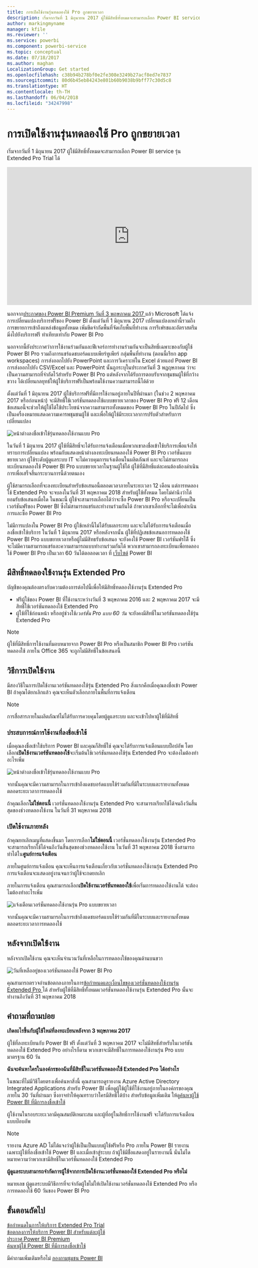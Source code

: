 ```yaml
---
title: การเปิดใช้งานรุ่นทดลองใช้ Pro ถูกขยายเวลา
description: เริ่มจากวันที่ 1 มิถุนายน 2017 ผู้ใช้มีสิทธิ์ทั้งหมดจะสามารถเลือก Power BI service รุ่น Extended Pro Trial ได้
author: markingmyname
manager: kfile
ms.reviewer: ''
ms.service: powerbi
ms.component: powerbi-service
ms.topic: conceptual
ms.date: 07/18/2017
ms.author: maghan
LocalizationGroup: Get started
ms.openlocfilehash: c38b94b278bf0e2fe308e3249b27acf8ed7e7837
ms.sourcegitcommit: 80d6b45eb84243e801b60b9038b9bff77c30d5c8
ms.translationtype: HT
ms.contentlocale: th-TH
ms.lasthandoff: 06/04/2018
ms.locfileid: "34247998"
---
```

# <a name="extended-pro-trial-activation"></a>การเปิดใช้งานรุ่นทดลองใช้ Pro ถูกขยายเวลา
เริ่มจากวันที่ 1 มิถุนายน 2017 ผู้ใช้มีสิทธิ์ทั้งหมดจะสามารถเลือก Power BI service รุ่น Extended Pro Trial ได้

<iframe width="640" height="360" src="https://www.youtube.com/embed/tPsNoPyY9aA?showinfo=0" frameborder="0" allowfullscreen></iframe>

นอกจาก[ประกาศของ Power BI Premium วันที่ 3 พฤษภาคม 2017 ](https://powerbi.microsoft.com/blog/microsoft-accelerates-modern-bi-adoption-with-power-bi-premium/)แล้ว Microsoft ได้แจ้งการเปลี่ยนแปลงบริการฟรีของ Power BI ตั้งแต่วันที่ 1 มิถุนายน 2017 เปลี่ยนแปลงเหล่านี้รวมถึงการขยายการเข้าถึงแหล่งข้อมูลทั้งหมด เพิ่มขีดจำกัดพื้นที่จัดเก็บพื้นที่ทำงาน การรีเฟรชและอัตราสตรีมมิ่งไปยังบริการฟรี ทำเทียบเท่ากับ Power BI Pro

นอกจากนี้ยังประกาศว่าการใช้งานร่วมกันและฟีเจอร์การทำงานร่วมกันจะเป็นสิทธิ์เฉพาะของกับผู้ใช้ Power BI Pro รวมถึงการแชร์แดชบอร์ดแบบเพียร์ทูเพียร์ กลุ่มพื้นที่ทำงาน (ตอนนี้เรียก app workspaces) การส่งออกไปยัง PowerPoint และการวิเคราะห์ใน Excel ด้วยแอป Power BI การส่งออกไปยัง CSV/Excel และ PowerPoint นั้นถูกระบุในประกาศวันที่ 3 พฏฤษภาคม ว่าจะเป็นความสามารถที่จำกัดไว้สำหรับ Power BI Pro แต่หลังจากได้รับการตอบรับจากชุมชนผู้ใช้ที่กว้างขวาง ได้เปลี่ยนกลยุทธ์ให้ผู้ใช้บริการฟรีเป็นพร้อมใช้งานความสามารถนี้ได้ด้วย

ตั้งแต่วันที่ 1 มิถุนายน 2017 ผู้ใช้บริการฟรีที่มีการใช้งานอยู่ภายในปีที่ผ่านมา (ในช่วง 2 พฤษภาคม 2017 หรือก่อนหน้า) จะมีสิทธิ์ใช้เวอร์ชันทดลองใช้แบบขยายเวลาของ Power BI Pro ฟรี 12 เดือน ข้อเสนอนี้จะช่วยให้ผู้ใช้ได้ใช้ประโยชน์จากความสามารถทั้งหมดของ Power BI Pro ในปีถัดไป ซึ่งเป็นเครื่องหมายแสดงความเคารพชุมชนผู้ใช้ และเพื่อให้ผู้ใช้มีระยะเวลาการปรับตัวสำหรับการเปลี่ยนแปลง

![หน้าต่างลงชื่อเข้าใช้รุ่นทดลองใช้งานแบบ Pro](media/service-extended-pro-trial/extended-pro-trial-activate-pop-up.png)

ในวันที่ 1 มิถุนายน 2017 ผู้ใช้ที่มีสิทธิ์จะได้รับการแจ้งเตือนเมื่อพวกเขาลงชื่อเข้าใช้บริการเพื่อแจ้งให้ทราบการเปลี่ยนแปลง พร้อมกับแสดงหน้าต่างลงทะเบียนทดลองใช้ Power BI Pro เวอร์ชั่นแบบขยายเวลา ผู้ใช้ระดับผู้ดูแลระบบ IT จะไม่ควบคุมการแจ้งเตือนในผลิตภัณฑ์ และจะไม่สามารถลงทะเบียนทดลองใช้ Power BI Pro แบบขยายเวลาในฐานผู้ใช้ได้ ผู้ใช้ที่มีสิทธิ์แต่ละคนต้องต้องดำเนินการเพื่อเสร็จสิ้นกระบวนการนี้ด้วยตนเอง

ผู้ใช้สามารถเลือกที่จะลงทะเบียนสำหรับข้อเสนอนี้ตลอดเวลาภายในระยะเวลา 12 เดือน แต่การทดลองใช้ Extended Pro จะจบลงในวันที่ 31 พฤษภาคม 2018 สำหรับผู้ใช้ทั้งหมด โดยไม่คำนึงว่าได้ยอมรับข้อเสนอเมื่อใด ในขณะนี้ ผู้ใช้จะสามารถเลือกได้ว่าจะซื้อ Power BI Pro หรือจะเปลี่ยนเป็นเวอร์ชันฟรีของ Power BI ซึ่งไม่สามารถแชร์และทำงานร่วมกันได้ ถ้าพวกเขาเลือกที่จะไม่เพื่อดำเนินการและซื้อ Power BI Pro

ไม่มีการแปลงใน Power BI Pro ผู้ใช้เหล่านี้ไม่ได้รับผลกระทบ และจะไม่ได้รับการแจ้งเตือนเมื่อลงชื่อเข้าใช้บริการ ในวันที่ 1 มิถุนายน 2017 หรือหลังจากนั้น ผู้ใช้ที่ปฏิเสธข้อเสนอการทดลองใช้ Power BI Pro แบบขยายเวลาหรือผู้ไม่มีสิทธรับข้อเสนอ จะยังคงใช้ Power BI เวอร์ชันฟรได้ี ซึ่งจะไม่มีความสามารถแชร์และความสามารถแบบทำงานร่วมกันได้ พวกเขาสามารถลงทะเบียนเพื่อทดลองใช้ Power BI Pro เป็นเวลา 60 วันได้ตอลอดเวลา ที่ [เว็บไซต์](https://powerbi.microsoft.com/get-started/) Power BI

## <a name="eligibility-for-extended-pro-trial"></a>มีสิทธิ์ทดลองใช้งานรุ่น Extended Pro
บัญชีของคุณต้องตรงกับความต้องการต่อไปนี้เพื่อให้มีสิทธิ์ทดลองใช้งานรุ่น Extended Pro

* ฟรีผู้ใช้ของ Power BI ที่ใช้งานระหว่างวันที่ 3 พฤษภาคม 2016 และ 2 พฤษภาคม 2017 จะมีสิทธิ์ใช้เวอร์ชันทดลองใช้ Extended Pro
* ผู้ใช้ที่ใช้ก่อนหน้า หรืออยู่ช่วงใช้*เวอร์ชั่น Pro แบบ 60 วัน*  จะยังคงมีสิทธิ์ในเวอร์ชันทดลองใช้รุ่น Extended Pro

> [!NOTE]
> ผู้ใช้ที่มีสิทธิ์การใช้งานที่มอบหมายจาก Power BI Pro หรือเป็นสมาชิก Power BI Pro เวอร์ชันทดลองใช้ ภายใน Office 365 จะถูกไม่มีสิทธิ์ในข้อเสนอนี้
> 
> 

## <a name="how-to-activate"></a>วิธีการเปิดใช้งาน
มีสองวิธีในการเปิดใช้งานเวอร์ชันทดลองใช้รุ่น Extended Pro สิ่งแรกคือเมื่อคุณลงชื่อเข้า Power BI ถ้าคุณได้ยกเลิกแล้ว คุณจะเห็นตัวเลือกภายในพื้นที่การแจ้งเตือน

> [!NOTE]
> การสื่อสารภายในผลิตภัณฑ์ไม่ได้รับการควบคุมโดยผู้ดูแลระบบ และจะเข้าไปหาผู้ใช้ที่มีสิทธิ์
> 
> 

### <a name="experience-at-sign-in"></a>ประสบการณ์การใช้งานที่ลงชื่อเข้าใช้
เมื่อคุณลงชื่อเข้าใช้บริการ Power BI และคุณก็สิทธิ์ใช์ คุณจะได้รับการแจ้งเตือนแบบป็อปอัพ โดยเลือก**เปิดใช้งานเวอร์ชันทดลองใช้**จะเริ่มต้นใช้เวอร์ชันทดลองใช้รุ่น Extended Pro จะต้องไมต้องทำอะไรเพิ่ม

![หน้าต่างลงชื่อเข้าใช้รุ่นทดลองใช้งานแบบ Pro](media/service-extended-pro-trial/extended-pro-trial-pop-up.png)

จากนั้นคุณจะมีความสามารถในการเข้าถึงแดชบอร์ดแบบใช้ร่วมกันที่มีในระบบและรายงานทั้งหมดตลอดระยะเวลาการทดลองใช้

ถ้าคุณเลือก**ไม่ใช่ตอนนี้** เวอร์ชั่นทดลองใช้งานรุ่น Extended Pro จะสามารถเรียกใช้ได้จนถึงวันสิ้นสุดของช่วงทดลองใช้งาน ในวันที่ 31 พฤษภาคม 2018

### <a name="activation-at-a-later-date"></a>เปิดใช้งานภายหลัง
ถ้าคุณยกเลิกเมนูที่แสดงขึ้นมา โดยการเลือก**ไม่ใช่ตอนนี้** เวอร์ชั่นทดลองใช้งานรุ่น Extended Pro จะสามารถเรียกใช้ได้จนถึงวันสิ้นสุดของช่วงทดลองใช้งาน ในวันที่ 31 พฤษภาคม 2018 ซึ่งสามารถทำได้ใน**ศูนย์การแจ้งเตือน**

ภายในศูนย์การแจ้งเตือน คุณจะเห็นการแจ้งเตือนเกี่ยวกับเวอร์ชั่นทดลองใช้งานรุ่น Extended Pro การแจ้งเตือนจะแสดงอยู่งานจนกว่าผู้ใช้จะกดยกเลิก

ภายในการแจ้งเตือน คุณสามารถเลือก**เปิดใช้งานเวอร์ชันทดลองใช้**เพื่อเริ่มการทดลองใช้งานได้ จะต้องไมต้องทำอะไรเพิ่ม

![แจ้งเตือนเวอร์ชั่นทดลองใช้งานรุ่น Pro แบบขยายเวลา](media/service-extended-pro-trial/extended-pro-trial-notification.png)

จากนั้นคุณจะมีความสามารถในการเข้าถึงแดชบอร์ดแบบใช้ร่วมกันที่มีในระบบและรายงานทั้งหมดตลอดระยะเวลาการทดลองใช้

## <a name="after-activation"></a>หลังจากเปิดใช้งาน
หลังจากเปิดใช้งาน คุณจะเห็นจำนวนวันที่เหลือในการทดลองใช้ของคุณด้านบนขวา

![วันที่เหลืออยู่ของเวอร์ชันทดลองใช้ Power BI Pro](media/service-extended-pro-trial/powerbi-trial-days-left.png)

คุณสามารถตรวจอ่านข้อตกลงภายในการ[ข้อกำหนดและเงื่อนไขของเวอร์ชั่นทดลองใช้งานรุ่น Extended Pro ](https://aka.ms/power-bi-trial)ได้ สำหรับผู้ใช้ที่มีสิทธิ์ทั้งหมดเวอร์ชั่นทดลองใช้งานรุ่น Extended Pro นั้นจะทำงานถึงวันที่ 31 พฤษภาคม 2018

## <a name="frequently-asked-questions"></a>คำถามที่ถามบ่อย
**เกิดอะไรขึ้นกับผู้ใช้ใหม่ที่ลงทะเบียนหลังจาก 3 พฤษภาคม 2017**

ผู้ใช้ที่ลงทะเบียนกับ Power BI ฟรี ตั้งแต่วันที่ 3 พฤษภาคม 2017 จะไม่มีสิทธิ์สำหรับในเวอร์ชันทดลองใช้ Extended Pro อย่างไรก็ตาม พวกเขาจะมีสิทธิ์ในการทดลองใช้งานรุ่น Pro แบบมาตรฐาน 60 วัน

**ฉันจะค้นหาใครในองค์กรของฉันที่มีสิทธิ์ในเวอร์ชันทดลองใช้ Extended Pro ได้อย่างไร**

ในขณะที่ไม่มีวิธีโดยตรงเพื่อค้นหาสิ่งนี้ คุณสามารถดูรายงาน Azure Active Directory Integrated Applications สำหรับ Power BI เพื่อดูผู้ใช้ผู้ใช้ที่ใช้งานอยู่ภายในองค์กรของคุณภายใน 30 วันที่ผ่านมา ซึ่งอาจทำให้คุณทราบว่าใครมีสิทธิ์ได้บ้าง สำหรับข้อมูลเพิ่มเติม ให้ดู[ค้นหาผู้ใช้ Power BI ที่มีการลงชื่อเข้าใช้](service-admin-access-usage.md)

ผู้ใช้งานในรอบระยะเวลามีคุณสมบัติเหมาะสม และผู้ที่อยู่ในสิทธิ์การใช้งานฟรี จะได้รับการแจ้งเตือนแบบป๊อบอัพ 

> [!NOTE]
> รายงาน Azure AD ไม่ได้แจงว่าผู้ใช้เป็นเป็นแบบผู้ใช้ฟรีหรือ Pro ภายใน Power BI รายงานเฉพาะผู้ใช้ที่ลงชื่อเข้าใช้ Power BI และเมื่อเข้าสู่ระบบ ถ้าผู้ใช้มีช่ื่อแสดงอยู่ในรายงานนี้ นั่นไม่ไดหมายความว่าพวกเขามีสิทธิ์ในเวอร์ชั่นทดลองใช้ Extended Pro
> 
> 

**ผู้ดูแลระบบสามารถจำกัดการผู้ใช้จากการเปิดใช้งานเวอร์ชั่นทดลองใช้ Extended Pro หรือไม่**

หมายเลข ผู้ดูแลระบบมีวิธีการที่จะจำกัดผู้ใชไม่ให้เปิดใช้งานเวอร์ชั่นทดลองใช้ Extended Pro หรือการทดลองใช้ 60 วันของ Power BI Pro

## <a name="next-steps"></a>ขั้นตอนถัดไป
[ข้อกำหนดในการให้บริการ Extended Pro Trial](https://aka.ms/power-bi-trial)  
[ข้อตกลงการให้บริการ Power BI สำหรับแต่ละผู้ใช้](https://powerbi.microsoft.com/terms-of-service/)  
[ประกาศ Power BI Premium ](https://aka.ms/pbipremium-announcement)  
[ค้นหาผู้ใช้ Power BI ที่มีการลงชื่อเข้าใช้](service-admin-access-usage.md)

มีคำถามเพิ่มเติมหรือไม่ [ลองถามชุมชน Power BI](https://community.powerbi.com/)

